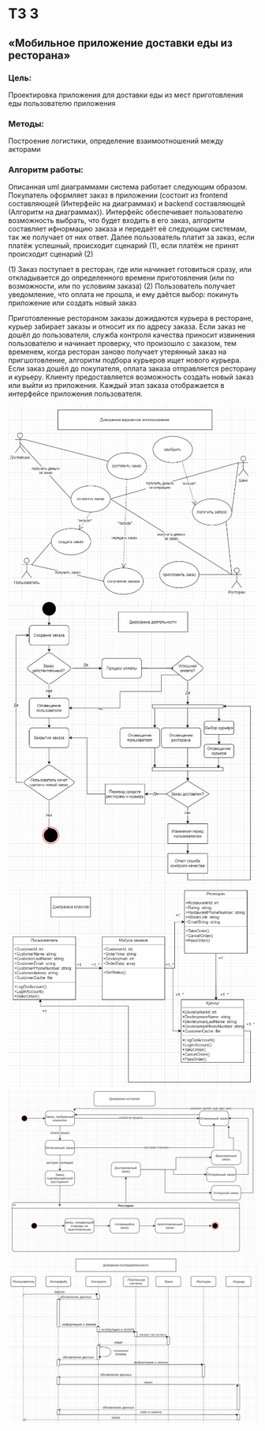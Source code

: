 # ТЗ 3
## «Мобильное приложение доставки еды из ресторана»
### Цель: 
Проектировка приложения для доставки еды из мест приготовления еды пользователю приложения
### Методы:
Построение логистики, определение взаимоотношений между акторами
### Алгоритм работы:
Описанная uml диаграммами система работает следующим образом.
Покупатель оформляет заказ в приложении (состоит из frontend составляющей (Интерфейс на диаграммах) и backend составляющей (Алгоритм на диаграммах)).
Интерфейс обеспечивает пользователю возможность выбрать, что будет входить в его заказ, алгоритм составляет ифнормацию заказа и передаёт её следующим системам, так же получает от них ответ. Далее пользователь платит за заказ, если платёж успешный, происходит сценарий (1), если платёж не принят происходит сценарий (2)

(1) Заказ поступает в ресторан, где или начинает готовиться сразу, или откладывается до определенного времени приготовления (или по возможности, или по условиям заказа)
(2) Пользователь получает уведомление, что оплата не прошла, и ему даётся выбор: покинуть приложение или создать новый заказ

Приготовленные рестораном заказы дожидаются курьера в ресторане, курьер забирает заказы и относит их по адресу заказа.
Если заказ не дошёл до пользователя, служба контроля качества приносит извинения пользователю и начинает проверку, что произошло с заказом, тем временем, когда ресторан заново получает утерянный заказ на пригшотовление, алгоритм подбора курьеров ищет нового курьера.
Если заказ дошёл до покупателя, оплата заказа отправляется ресторану и курьеру. Клиенту предоставляется возможность создать новый заказ или выйти из приложения.
Каждый этап заказа отображается в интерфейсе приложения пользователя.

![](https://github.com/bogdan-khabibulin/tz3/blob/main/Диаграмма%20вариантов%20использования.jpg)
![](https://github.com/bogdan-khabibulin/tz3/blob/main/Диаграмма%20деятельности.jpg)
![](https://github.com/bogdan-khabibulin/tz3/blob/main/Диаграмма%20классов.jpg)
![](https://github.com/bogdan-khabibulin/tz3/blob/main/Диаграмма%20состояний.jpg)
![](https://github.com/bogdan-khabibulin/tz3/blob/main/Диагрмма%20последовательности.jpg)
